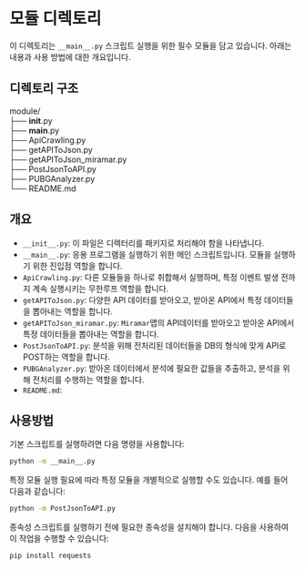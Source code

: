 # 모듈 디렉토리

이 디렉토리는 `__main__.py` 스크립트 실행을 위한 필수 모듈을 담고 있습니다. 아래는 내용과 사용 방법에 대한 개요입니다.

## 디렉토리 구조

module/  
├── __init__.py  
├── __main__.py  
├── ApiCrawling.py  
├── getAPIToJson.py  
├── getAPIToJson_miramar.py  
├── PostJsonToAPI.py  
├── PUBGAnalyzer.py  
└── README.md

## 개요

- `__init__.py`: 이 파일은 디렉터리를 패키지로 처리해야 함을 나타냅니다.
- `__main__.py`: 응용 프로그램을 실행하기 위한 메인 스크립트입니다. 모듈을 실행하기 위한 진입점 역할을 합니다.
- `ApiCrawling.py`: 다른 모듈들을 하나로 취합해서 실행하며, 특정 이벤트 발생 전까지 계속 실행시키는 무한루프 역할을 합니다.
- `getAPIToJson.py`: 다양한 API 데이터를 받아오고, 받아온 API에서 특정 데이터들을 뽑아내는 역할을 합니다.
- `getAPIToJson_miramar.py`: `Miramar`맵의 API데이터를 받아오고 받아온 API에서 특정 데이터들을 뽑아내는 역할을 합니다.
- `PostJsonToAPI.py`: 분석을 위해 전처리된 데이터들을 DB의 형식에 맞게 API로 POST하는 역할을 합니다.
- `PUBGAnalyzer.py`: 받아온 데이터에서 분석에 필요한 값들을 추출하고, 분석을 위해 전처리를 수행하는 역할을 합니다.
- `README.md`: 

## 사용방법

기본 스크립트를 실행하려면 다음 명령을 사용합니다:
```bash
python -m __main__.py
```

특정 모듈 실행
필요에 따라 특정 모듈을 개별적으로 실행할 수도 있습니다. 예를 들어 다음과 같습니다:

```bash
python -m PostJsonToAPI.py
```

종속성
스크립트를 실행하기 전에 필요한 종속성을 설치해야 합니다. 다음을 사용하여 이 작업을 수행할 수 있습니다:

```bash
pip install requests
```
